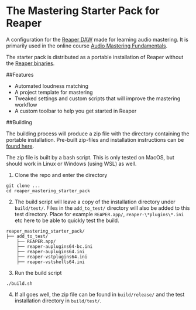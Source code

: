 # The Mastering Starter Pack for Reaper

A configuration for the [Reaper DAW](https://www.reaper.fm) made for learning audio mastering. It is primarily used in the online course [Audio Mastering Fundamentals](https://www.masteringexplained.com/mastering-course/).

The starter pack is distributed as a portable installation of Reaper without the [Reaper binaries](https://www.reaper.fm/download.php). 

##Features

* Automated loudness matching
* A project template for mastering
* Tweaked settings and custom scripts that will improve the mastering workflow
* A custom toolbar to help you get started in Reaper

##Building

The building process will produce a zip file with the directory containing the portable installation. Pre-built zip-files and installation instructions can be [found here](https://www.masteringexplained.com/starterpack/).

The zip file is built by a bash script. This is only tested on MacOS, but should work in Linux or Windows (using WSL) as well. 

1. Clone the repo and enter the directory

```
git clone ...
cd reaper_mastering_starter_pack
```

2. The build script will leave a copy of the installation directory under `build/test/`. Files in the `add_to_test/` directory will also be added to this test directory. Place for example `REAPER.app/`, `reaper-\*plugins\*.ini` etc here to be able to quickly test the build.

```
reaper_mastering_starter_pack/
├── add_to_test/
    ├── REAPER.app/
    ├── reaper-auplugins64-bc.ini
    ├── reaper-auplugins64.ini
    ├── reaper-vstplugins64.ini
    ├── reaper-vstshells64.ini
```

3. Run the build script

```
./build.sh
```

4. If all goes well, the zip file can be found in `build/release/` and the test installation directory in `build/test/`.

